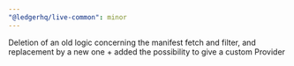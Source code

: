 ```yaml
---
"@ledgerhq/live-common": minor
---
```


Deletion of an old logic concerning the manifest fetch and filter, and replacement by a new one + added the possibility to give a custom Provider
